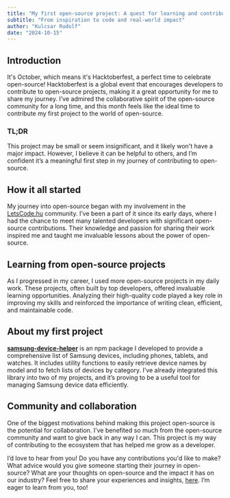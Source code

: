 ```yaml
---
title: "My first open-source project: A quest for learning and contribution"
subtitle: "From inspiration to code and real-world impact"
author: "Kulcsar Rudolf"
date: "2024-10-15"
---
```


## Introduction

It's October, which means it's Hacktoberfest, a perfect time to celebrate open-source! Hacktoberfest is a global event that encourages developers to contribute to open-source projects, making it a great opportunity for me to share my journey. I’ve admired the collaborative spirit of the open-source community for a long time, and this month feels like the ideal time to contribute my first project to the world of open-source.

### TL;DR

This project may be small or seem insignificant, and it likely won't have a major impact. However, I believe it can be helpful to others, and I’m confident it’s a meaningful first step in my journey of contributing to open-source.

## How it all started

My journey into open-source began with my involvement in the [LetsCode.hu](https://letscode.hu) community. I’ve been a part of it since its early days, where I had the chance to meet many talented developers with significant open-source contributions. Their knowledge and passion for sharing their work inspired me and taught me invaluable lessons about the power of open-source.

## Learning from open-source projects

As I progressed in my career, I used more open-source projects in my daily work. These projects, often built by top developers, offered invaluable learning opportunities. Analyzing their high-quality code played a key role in improving my skills and reinforced the importance of writing clean, efficient, and maintainable code.

## About my first project

**[samsung-device-helper](https://www.npmjs.com/package/samsung-device-helper)** is an npm package I developed to provide a comprehensive list of Samsung devices, including phones, tablets, and watches. It includes utility functions to easily retrieve device names by model and to fetch lists of devices by category. I’ve already integrated this library into two of my projects, and it’s proving to be a useful tool for managing Samsung device data efficiently.

## Community and collaboration

One of the biggest motivations behind making this project open-source is the potential for collaboration. I’ve benefited so much from the open-source community and want to give back in any way I can. This project is my way of contributing to the ecosystem that has helped me grow as a developer.

I’d love to hear from you! Do you have any contributions you'd like to make? What advice would you give someone starting their journey in open-source? What are your thoughts on open-source and the impact it has on our industry? Feel free to share your experiences and insights, [here](https://linkedin.com/). I’m eager to learn from you, too!
